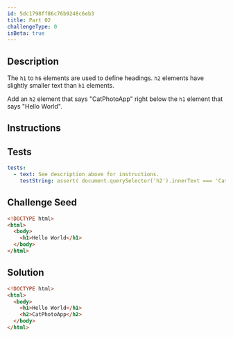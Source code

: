 ```yaml
---
id: 5dc1798ff86c76b9248c6eb3
title: Part 02
challengeType: 0
isBeta: true
---
```


## Description
<section id='description'>

The `h1` to `h6` elements are used to define headings. `h2` elements have slightly smaller text than `h1` elements.

Add an `h2` element that says "CatPhotoApp" right below the `h1` element that says "Hello World".

</section>

## Instructions
<section id='instructions'>

</section>

## Tests
<section id='tests'>

```yml
tests:
  - text: See description above for instructions.
    testString: assert( document.querySelector('h2').innerText === 'CatPhotoApp' );

```

</section>

## Challenge Seed
<section id='challengeSeed'>

<div id='html-seed'>

```html
<!DOCTYPE html>
<html>
  <body>
    <h1>Hello World</h1>
  </body>
</html>
```

</div>
</section>

## Solution
<section id='solution'>

```html
<!DOCTYPE html>
<html>
  <body>
    <h1>Hello World</h1>
    <h2>CatPhotoApp</h2>
  </body>
</html>
```

</section>
